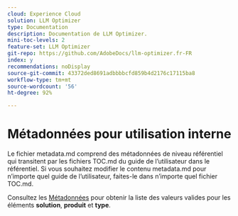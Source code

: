 ```yaml
---
cloud: Experience Cloud
solution: LLM Optimizer
type: Documentation
description: Documentation de LLM Optimizer.
mini-toc-levels: 2
feature-set: LLM Optimizer
git-repo: https://github.com/AdobeDocs/llm-optimizer.fr-FR
index: y
recommendations: noDisplay
source-git-commit: 43372ded8691adbbbbcfd859b4d2176c17115ba8
workflow-type: tm+mt
source-wordcount: '56'
ht-degree: 92%

---
```



# Métadonnées pour utilisation interne

Le fichier metadata.md comprend des métadonnées de niveau référentiel qui transitent par les fichiers TOC.md du guide de l’utilisateur dans le référentiel. Si vous souhaitez modifier le contenu metadata.md pour n’importe quel guide de l’utilisateur, faites-le dans n’importe quel fichier TOC.md.

Consultez les [Métadonnées](https://experienceleague.adobe.com/docs/authoring-guide-exl/using/editing/user-guide-setup/metadata.html?lang=fr) pour obtenir la liste des valeurs valides pour les éléments **solution**, **produit** et **type**.

